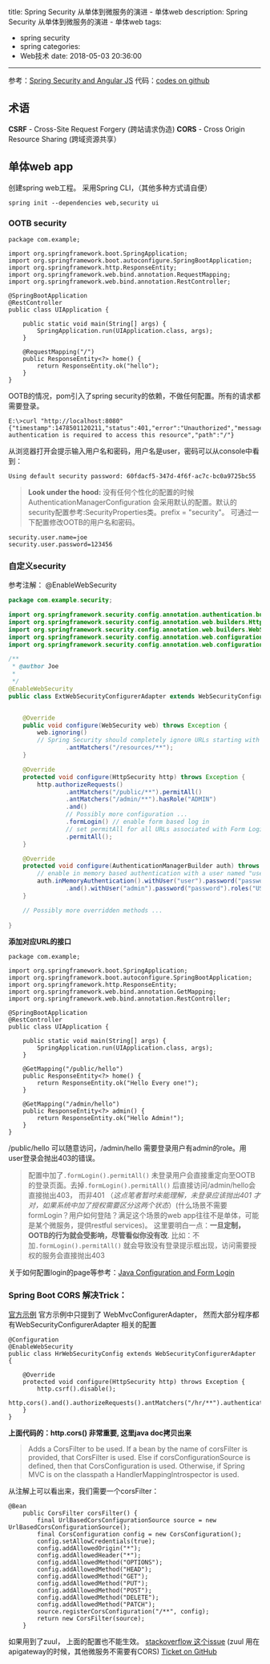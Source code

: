 title: Spring Security  从单体到微服务的演进 - 单体web
description: Spring Security  从单体到微服务的演进 - 单体web
tags:
  - spring security
  - spring
categories:
  - Web技术
date: 2018-05-03 20:36:00
---
参考：[Spring Security and Angular JS](https://spring.io/guides/tutorials/spring-security-and-angular-js/) 
代码：[codes on github](https://github.com/choelea/spring-security-trail.git)

## 术语
**CSRF** - Cross-Site Request Forgery (跨站请求伪造)
**CORS** - Cross Origin Resource Sharing (跨域资源共享）

## 单体web app
创建spring web工程。 采用Spring CLI，（其他多种方式请自便） 
```
spring init --dependencies web,security ui
```
### OOTB security 
```
package com.example;

import org.springframework.boot.SpringApplication;
import org.springframework.boot.autoconfigure.SpringBootApplication;
import org.springframework.http.ResponseEntity;
import org.springframework.web.bind.annotation.RequestMapping;
import org.springframework.web.bind.annotation.RestController;

@SpringBootApplication
@RestController
public class UIApplication {

	public static void main(String[] args) {
		SpringApplication.run(UIApplication.class, args);
	}

	@RequestMapping("/")
	public ResponseEntity<?> home() {
		return ResponseEntity.ok("hello");
	}
}

```

OOTB的情况，pom引入了spring security的依赖，不做任何配置。所有的请求都需要登录。

```
E:\>curl "http://localhost:8080"
{"timestamp":1478501120211,"status":401,"error":"Unauthorized","message":"Full authentication is required to access this resource","path":"/"}
```
从浏览器打开会提示输入用户名和密码，用户名是user，密码可以从console中看到：

```
Using default security password: 60fdacf5-347d-4f6f-ac7c-bc0a9725bc55
```
> **Look under the hood:** 没有任何个性化的配置的时候AuthenticationManagerConfiguration 会采用默认的配置。默认的security配置参考:SecurityProperties类。prefix = "security"。 可通过一下配置修改OOTB的用户名和密码。

```properties
security.user.name=joe
security.user.password=123456
```
### 自定义security
参考注解： @EnableWebSecurity

```java
package com.example.security;

import org.springframework.security.config.annotation.authentication.builders.AuthenticationManagerBuilder;
import org.springframework.security.config.annotation.web.builders.HttpSecurity;
import org.springframework.security.config.annotation.web.builders.WebSecurity;
import org.springframework.security.config.annotation.web.configuration.EnableWebSecurity;
import org.springframework.security.config.annotation.web.configuration.WebSecurityConfigurerAdapter;

/**
 * @author Joe
 *
 */
@EnableWebSecurity
public class ExtWebSecurityConfigurerAdapter extends WebSecurityConfigurerAdapter {


 	@Override
 	public void configure(WebSecurity web) throws Exception {
 		web.ignoring()
 		// Spring Security should completely ignore URLs starting with /resources/
 				.antMatchers("/resources/**");
 	}

 	@Override
 	protected void configure(HttpSecurity http) throws Exception {
 		http.authorizeRequests()
 				.antMatchers("/public/**").permitAll()
 				.antMatchers("/admin/**").hasRole("ADMIN")
 				.and()
 				// Possibly more configuration ...
 				.formLogin() // enable form based log in
 				// set permitAll for all URLs associated with Form Login
 				.permitAll();
 	}

 	@Override
 	protected void configure(AuthenticationManagerBuilder auth) throws Exception {
 		// enable in memory based authentication with a user named "user" and "admin"
 		auth.inMemoryAuthentication().withUser("user").password("password").roles("USER")
 				.and().withUser("admin").password("password").roles("USER", "ADMIN");
 	}

 	// Possibly more overridden methods ...
 
}
```
**添加对应URL的接口**

```
package com.example;

import org.springframework.boot.SpringApplication;
import org.springframework.boot.autoconfigure.SpringBootApplication;
import org.springframework.http.ResponseEntity;
import org.springframework.web.bind.annotation.GetMapping;
import org.springframework.web.bind.annotation.RestController;

@SpringBootApplication
@RestController
public class UIApplication {

	public static void main(String[] args) {
		SpringApplication.run(UIApplication.class, args);
	}

	@GetMapping("/public/hello")
	public ResponseEntity<?> home() {
		return ResponseEntity.ok("Hello Every one!");
	}
	
	@GetMapping("/admin/hello")
	public ResponseEntity<?> admin() {
		return ResponseEntity.ok("Hello Admin!");
	}
}

```
/public/hello 可以随意访问，/admin/hello 需要登录用户有admin的role。用user登录会抛出403的错误。
> 配置中加了`.formLogin().permitAll()` 未登录用户会直接重定向至OOTB的登录页面。去掉`.formLogin().permitAll()` 后直接访问/admin/hello会直接抛出403， 而非401 （*这点笔者暂时未能理解，未登录应该抛出401 才对，如果系统中加了授权需要区分这两个状态*）(什么场景不需要formLogin？用户如何登陆？满足这个场景的web app往往不是单体，可能是某个微服务，提供restful services)。
> 这里要明白一点：**一旦定制，OOTB的行为就会受影响，尽管看似你没有改**.
> 比如：不加`.formLogin().permitAll()` 就会导致没有登录提示框出现，访问需要授权的服务会直接抛出403

关于如何配置login的page等参考：[Java Configuration and Form Login](http://docs.spring.io/spring-security/site/docs/4.1.3.RELEASE/reference/htmlsingle/#authorize-requests)

### Spring Boot CORS 解决Trick：

[官方示例](https://spring.io/guides/gs/rest-service-cors/)
官方示例中只提到了 WebMvcConfigurerAdapter， 然而大部分程序都有WebSecurityConfigurerAdapter 相关的配置

```
@Configuration
@EnableWebSecurity
public class HrWebSecurityConfig extends WebSecurityConfigurerAdapter {
	
	@Override
	protected void configure(HttpSecurity http) throws Exception {
		http.csrf().disable();
		http.cors().and().authorizeRequests().antMatchers("/hr/**").authenticated();
	}
}
```
**上面代码的：http.cors() 非常重要, 这里java doc拷贝出来**
> Adds a CorsFilter to be used. If a bean by the name of corsFilter is provided, that CorsFilter is used. Else if corsConfigurationSource is defined, then that CorsConfiguration is used. Otherwise, if Spring MVC is on the classpath a HandlerMappingIntrospector is used.

从注解上可以看出来，我们需要一个corsFilter：

```
@Bean
	public CorsFilter corsFilter() {
	    final UrlBasedCorsConfigurationSource source = new UrlBasedCorsConfigurationSource();
	    final CorsConfiguration config = new CorsConfiguration();
	    config.setAllowCredentials(true);
	    config.addAllowedOrigin("*");
	    config.addAllowedHeader("*");
	    config.addAllowedMethod("OPTIONS");
	    config.addAllowedMethod("HEAD");
	    config.addAllowedMethod("GET");
	    config.addAllowedMethod("PUT");
	    config.addAllowedMethod("POST");
	    config.addAllowedMethod("DELETE");
	    config.addAllowedMethod("PATCH");
	    source.registerCorsConfiguration("/**", config);
	    return new CorsFilter(source);
	}
```


如果用到了zuul， 上面的配置也不能生效。 
[stackoverflow 这个issue](http://stackoverflow.com/questions/36042862/zuul-proxy-cors-header-contains-multiple-values-headers-repeated-twice-java-s)
(zuul 用在apigateway的时候，其他微服务不需要有CORS)
[Ticket on GitHub](https://github.com/spring-cloud/spring-cloud-netflix/issues/997)


